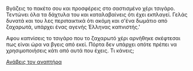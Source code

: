 Βγάζεις το πακέτο σου και προσφέρεις στο σαστισμένο χέρι τσιγάρο.
Τεντώνει όλα τα δάχτυλα του και καταλαβαίνεις ότι έχει εκπλαγεί. Γελάς
δυνατά και του λες περιπαικτικά ότι ακόμη και σ'ένα δωμάτιο από ζαχαρωτά,
υπάρχει ένας αγενής Έλληνας καπνιστής.'

Αφου καπνίσεις το τσιγάρο που το ζαχαρωτό χέρι αρνήθηκε σκέφτεσαι
πως είναι ώρα να βγεις από εκεί. Πόρτα δεν υπάρχει οπότε πρέπει
να χρησιμοποιήσεις κάτι από αυτά που έχεις. Τι κάνεις;

[Ανάβεις τον αναπτήρα](set_it_on_fire/set-it-on-fire.md)